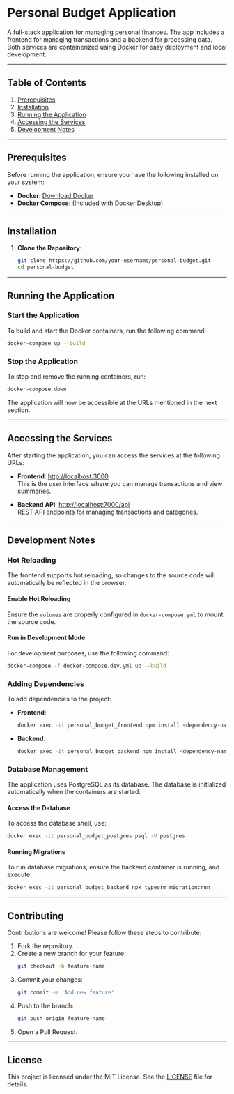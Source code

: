 # Personal Budget Application

A full-stack application for managing personal finances. The app includes a frontend for managing transactions and a backend for processing data. Both services are containerized using Docker for easy deployment and local development.

---

## **Table of Contents**

1. [Prerequisites](#prerequisites)
2. [Installation](#installation)
3. [Running the Application](#running-the-application)
4. [Accessing the Services](#accessing-the-services)
5. [Development Notes](#development-notes)

---

## **Prerequisites**

Before running the application, ensure you have the following installed on your system:

- **Docker**: [Download Docker](https://www.docker.com/get-started)
- **Docker Compose**: (Included with Docker Desktop)

---

## **Installation**

1. **Clone the Repository**:
   ```bash
   git clone https://github.com/your-username/personal-budget.git
   cd personal-budget
   ```

---

## **Running the Application**

### Start the Application

To build and start the Docker containers, run the following command:

```bash
docker-compose up --build
```

### Stop the Application

To stop and remove the running containers, run:

```bash
docker-compose down
```

The application will now be accessible at the URLs mentioned in the next section.

---

## **Accessing the Services**

After starting the application, you can access the services at the following URLs:

- **Frontend**: [http://localhost:3000](http://localhost:3000)  
  This is the user interface where you can manage transactions and view summaries.

- **Backend API**: [http://localhost:7000/api](http://localhost:7000/api)  
  REST API endpoints for managing transactions and categories.

---

## **Development Notes**

### Hot Reloading

The frontend supports hot reloading, so changes to the source code will automatically be reflected in the browser.

#### Enable Hot Reloading

Ensure the `volumes` are properly configured in `docker-compose.yml` to mount the source code.

#### Run in Development Mode

For development purposes, use the following command:

```bash
docker-compose -f docker-compose.dev.yml up --build
```

### Adding Dependencies

To add dependencies to the project:

- **Frontend**:

  ```bash
  docker exec -it personal_budget_frontend npm install <dependency-name>
  ```

- **Backend**:
  ```bash
  docker exec -it personal_budget_backend npm install <dependency-name>
  ```

### Database Management

The application uses PostgreSQL as its database. The database is initialized automatically when the containers are started.

#### Access the Database

To access the database shell, use:

```bash
docker exec -it personal_budget_postgres psql -U postgres
```

#### Running Migrations

To run database migrations, ensure the backend container is running, and execute:

```bash
docker exec -it personal_budget_backend npx typeorm migration:run
```

---

## Contributing

Contributions are welcome! Please follow these steps to contribute:

1. Fork the repository.
2. Create a new branch for your feature:
   ```bash
   git checkout -b feature-name
   ```
3. Commit your changes:
   ```bash
   git commit -m 'Add new feature'
   ```
4. Push to the branch:
   ```bash
   git push origin feature-name
   ```
5. Open a Pull Request.

---

## License

This project is licensed under the MIT License. See the [LICENSE](LICENSE) file for details.
